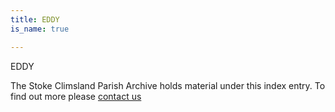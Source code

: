 ```yaml
---
title: EDDY
is_name: true

---
```


EDDY


The Stoke Climsland Parish Archive holds material under this index entry. To find out more please [contact us](/contact/)
